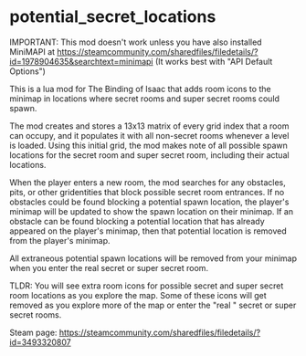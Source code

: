 # potential_secret_locations
IMPORTANT: This mod doesn't work unless you have also installed MiniMAPI at https://steamcommunity.com/sharedfiles/filedetails/?id=1978904635&searchtext=minimapi
(It works best with "API Default Options")

This is a lua mod for The Binding of Isaac that adds room icons to the minimap in locations where secret rooms and super secret rooms could spawn.

The mod creates and stores a 13x13 matrix of every grid index that a room can occupy, and it populates it with all non-secret rooms whenever a level is loaded. Using this initial grid, the mod makes note of all possible spawn locations for the secret room and super secret room, including their actual locations.

When the player enters a new room, the mod searches for any obstacles, pits, or other gridentities that block possible secret room entrances. If no obstacles could be found blocking a potential spawn location, the player's minimap will be updated to show the spawn location on their minimap. If an obstacle can be found blocking a potential location that has already appeared on the player's minimap, then that potential location is removed from the player's minimap.

All extraneous potential spawn locations will be removed from your minimap when you enter the real secret or super secret room.

TLDR: You will see extra room icons for possible secret and super secret room locations as you explore the map. Some of these icons will get removed as you explore more of the map or enter the "real " secret or super secret rooms.

Steam page: https://steamcommunity.com/sharedfiles/filedetails/?id=3493320807